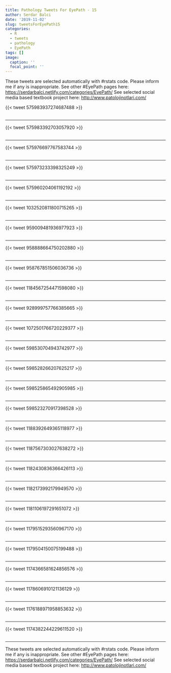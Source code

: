 ```yaml
---
title: Pathology Tweets For EyePath - 15
author: Serdar Balci
date: '2019-11-02'
slug: tweetsForEyePath15
categories:
  - R
  - tweets
  - pathology
  - EyePath
tags: []
image:
  caption: ''
  focal_point: ''
---
```



These tweets are selected automatically with #rstats code. Please inform me if any is inappropriate.
See other #EyePath pages here: https://serdarbalci.netlify.com/categories/EyePath/ 
See selected social media based textbook project here: http://www.patolojinotlari.com/

{{< tweet 575983937274687488 >}}
<br>
<br>
<hr>
{{< tweet 575983392703057920 >}}
<br>
<br>
<hr>
{{< tweet 575976697767583744 >}}
<br>
<br>
<hr>
{{< tweet 575973233398325249 >}}
<br>
<br>
<hr>
{{< tweet 575960204061192192 >}}
<br>
<br>
<hr>
{{< tweet 1032520811800715265 >}}
<br>
<br>
<hr>
{{< tweet 959009481936977923 >}}
<br>
<br>
<hr>
{{< tweet 958888664750202880 >}}
<br>
<br>
<hr>
{{< tweet 958767851506036736 >}}
<br>
<br>
<hr>
{{< tweet 1184567254471598080 >}}
<br>
<br>
<hr>
{{< tweet 928999757766385665 >}}
<br>
<br>
<hr>
{{< tweet 1072501766720229377 >}}
<br>
<br>
<hr>
{{< tweet 598530704943742977 >}}
<br>
<br>
<hr>
{{< tweet 598528266207625217 >}}
<br>
<br>
<hr>
{{< tweet 598525865492905985 >}}
<br>
<br>
<hr>
{{< tweet 598523270917398528 >}}
<br>
<br>
<hr>
{{< tweet 1188392649365118977 >}}
<br>
<br>
<hr>
{{< tweet 1187567303027638272 >}}
<br>
<br>
<hr>
{{< tweet 1182430836366426113 >}}
<br>
<br>
<hr>
{{< tweet 1182173992179949570 >}}
<br>
<br>
<hr>
{{< tweet 1181106197291651072 >}}
<br>
<br>
<hr>
{{< tweet 1179515293560967170 >}}
<br>
<br>
<hr>
{{< tweet 1179504150075199488 >}}
<br>
<br>
<hr>
{{< tweet 1174366581624856576 >}}
<br>
<br>
<hr>
{{< tweet 1178606910121136129 >}}
<br>
<br>
<hr>
{{< tweet 1176188971958853632 >}}
<br>
<br>
<hr>
{{< tweet 1174382244229611520 >}}
<br>
<br>
<hr>


These tweets are selected automatically with #rstats code. Please inform me if any is inappropriate.
See other #EyePath pages here: https://serdarbalci.netlify.com/categories/EyePath/ 
See selected social media based textbook project here: http://www.patolojinotlari.com/
